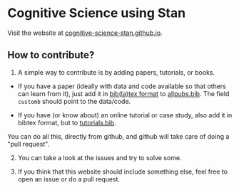 # Cognitive Science using Stan

Visit the website at [cognitive-science-stan.github.io](https://cognitive-science-stan.github.io/).

## How to contribute?

1. A simple way to contribute is by adding papers, tutorials, or books.

- If you have a paper (ideally with data and code available so that others can learn from it), just add it in [bib(la)tex format](https://en.wikipedia.org/wiki/BibTeX) to [allpubs.bib](content/allpubs.bib). The field `customb` should point to the data/code.

- If you have (or know about) an online tutorial or case study, also add it in bibtex format, but to [tutorials.bib](content/tutorials.bib).

You can do all this, directly from github, and github will take care of doing a "pull request".

2. You can take a look at the issues and try to solve some.

3. If you think that this website should include something else, feel free to open an issue or do a pull request.

